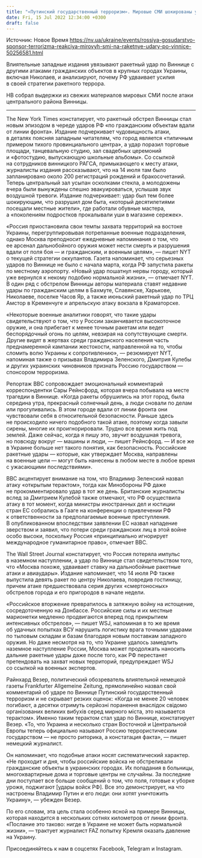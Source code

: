 ```yaml
---
title: "«Путинский государственный терроризм». Мировые СМИ шокированы ударом по Виннице и раскрывают жестокие цели новой волны ракетного террора РФ"
date: Fri, 15 Jul 2022 12:34:00 +0300
draft: false
---
```

Источник: Новое Время https://nv.ua/ukraine/events/rossiya-gosudarstvo-sponsor-terrorizma-reakciya-mirovyh-smi-na-raketnye-udary-po-vinnice-50256581.html


Влиятельные западные издания увязывают ракетный удар по Виннице с другими атаками гражданских объектов в крупных городах Украины, включая Николаев, и анализируют, почему РФ удваивает усилия в своей стратегии ракетного террора.

НВ собрал выдержки из свежих материалов мировых СМИ после атаки центрального района Винницы.

***

The New York Times констатирует, что ракетный обстрел Винницы стал новым эпизодом в череде ударов РФ «по гражданским объектам вдали от линии фронта». Издание подчеркивает чудовищность атаки, в деталях поясняя западным читателям, что город является «типичным примером тихого провинциального центра», а удар поразил торговые площади, танцевальную студию, зал свадебных церемоний и «фотостудию, выпускающую школьные альбомы». Со ссылкой на сотрудников винницкого РАГСА, примыкающего к месту атаки, журналисты издания рассказывают, что на 14 июля там было запланировано около 200 регистраций рождений и бракосочетаний. Теперь центральный зал усыпан осколками стекла, а молодожены вчера были вынуждены спешно эвакуироваться, услышав звук воздушной тревоги. Издание подчеркивает: удар был тем более шокирующим, что разрушил дом быта, «который десятилетиями посещали местные жители», где работали обувные мастера, а «поколениям подростков прокалывали уши в магазине сережек».

«Россия приостановила свои темпы захвата территорий на востоке Украины, перегруппировывая потрепанные военные подразделения, однако Москва преподносит ежедневные напоминания о том, что ее арсенал дальнобойного оружия может нести смерть и разрушения вдали от поля боя — и гражданским, и военным целям», — пишет NYT о текущей стратегии оккупантов. Газета напоминает, что серьезных ударов по Виннице не было с начала марта, когда РФ запустила ракеты по местному аэропорту. «Новый удар пошатнул нервы городу, который уже вернулся к некому подобию нормальной жизни», — отмечает NYT. В один ряд с обстрелом Винницы авторы материала ставят недавние удары по гражданским целям в Бахмуте, Славянске, Харькове, Николаеве, поселке Часов Яр, а также июньский ракетный удар по ТРЦ Амстор в Кременчуге и апрельскую атаку вокзала в Краматорске.

«Некоторые военные аналитики говорят, что такие удары свидетельствуют о том, что у России заканчивается высокоточное оружие, и она прибегает к менее точным ракетам или ведет беспорядочный огонь по целям, невзирая на сопутствующие смерти. Другие видят в жертвах среди гражданского населения часть преднамеренной кампании жестокости, направленной на то, чтобы сломить волю Украины к сопротивлению», — резюмирует NYT, напоминая также о призывах Владимира Зеленского, Дмитрия Кулебы и других украинских чиновников признать Россию государством — спонсором терроризма.

Репортаж BBC сопровождает эмоциональный комментарий корреспондентки Сары Рейнсфорд, которая вчера побывала на месте трагедии в Виннице. «Когда ракеты обрушились на этот город, была середина утра, прекрасный солнечный день, а люди сновали по делам или прогуливались. В этом городе вдали от линии фронта они чувствовали себя в относительной безопасности. Раньше здесь не происходило ничего подобного такой атаке, поэтому когда завыли сирены, многие их проигнорировали. Трудно все время жить под землей. Даже сейчас, когда я пишу это, звучит воздушная тревога, но повсюду вокруг — машины и люди, — пишет Рейнсфорд. — И все же в Украине больше нет такого понятия, как безопасность. Российские ракетные удары — которые, как утверждает Москва, направлены на военные цели — могут быть нанесены в любом месте в любое время с ужасающими последствиями».

ВВС акцентирует внимание на том, что Владимир Зеленский назвал атаку «открытым терактом», тогда как Минобороны РФ даже не прокомментировало удар в тот же день. Британские журналисты вслед за Дмитрием Кулебой также отмечают, что РФ осуществила атаку в тот момент, когда министры иностранных дел и юстиции стран ЕС собрались в Гааге на конференции о привлечении РФ к ответственности за предполагаемые военные преступления. В опубликованном впоследствии заявлении ЕС назвал нападение зверством и заявил, что потери среди гражданских лиц в этой войне особо высоки, поскольку Россия «принципиально игнорирует международное гуманитарное право», отмечает ВВС.

The Wall Street Journal констатирует, что Россия потеряла импульс в наземном наступлении, а удар по Виннице стал свидетельством того, что «Москва похоже, удваивает ставку на дальнобойные ракетные атаки и авиаудары». Издание напоминает, что 14 июля РФ также выпустила девять ракет по центру Николаева, повредив гостиницу, причем атаке предшествовала серия других «смертоносных» обстрелов города и его пригородов в начале недели.

«Российское вторжение превратилось в затяжную войну на истощение, сосредоточенную на Донбассе. Российские силы и их местные марионетки медленно продвигаются вперед под прикрытием интенсивных обстрелов», — пишет WSJ, напоминая в то же время об удачных попытках ВСУ нарушить логистику врага точными ударами по тыловым складам и базам благодаря новым поставкам западного оружия. Но даже несмотря на то, что Украине удалось замедлить наземное наступление России, Москва может продолжать наносить дальние ракетные удары даже после того, как РФ перестанет претендовать на захват новых территорий, предупреждает WSJ со ссылкой на военных экспертов.

Райнхард Везер, политический обозреватель влиятельной немецкой газеты Frankfurter Allgemeine Zeitung, прямолинейно назвал свой комментарий об ударе по Виннице Путинский государственный терроризм и не скрывает резких оценок: «Когда не менее 20 человек погибают, а десятки отримуть серйозні поранення внаслідок свідомо організованих великих вибухів серед мирного міста, это называется терактом». Именно таким терактом стал удар по Виннице, констатирует Везер. «То, что Украина и несколько стран Восточной и Центральной Европы теперь официально называют Россию террористическим государством — не просто риторика, а констатация факта», — пишет немецкий журналист.

Он напоминает, что подобные атаки носят систематический характер. «Не проходит и дня, чтобы российские войска не обстреливали гражданские объекты в украинских городах. Их попадания в больницы, многоквартирные дома и торговые центры не случайны. За последние дни поступает все больше сообщений о том, что поля, готовые к уборке урожя, поджигают [удары войск РФ]. Все это демонстрирует, на что настроены Владимир Путин и его люди: они хотят уничтожить Украину», — убежден Везер.

По его словам, эта цель стала особенно ясной на примере Винницы, которая находится в нескольких сотнях километров от линии фронта. «Послание это таково: нигде в Украине не может быть нормальной жизни», — трактует журналист FAZ попытку Кремля оказать давление на Украину.

Присоединяйтесь к нам в соцсетях Facebook, Telegram и Instagram.
